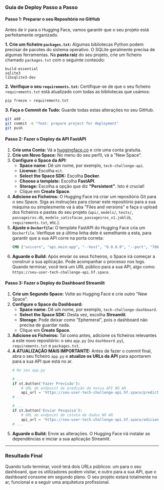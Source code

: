 
### Guia de Deploy Passo a Passo

#### Passo 1: Preparar o seu Repositório no GitHub

Antes de ir para o Hugging Face, vamos garantir que o seu projeto está perfeitamente organizado.

**1. Crie um ficheiro `packages.txt`:**
Algumas bibliotecas Python podem precisar de pacotes do sistema operativo. O SQLite geralmente precisa de algumas ferramentas. Na **pasta raiz** do seu projeto, crie um ficheiro chamado `packages.txt` com o seguinte conteúdo:

```
build-essential
sqlite3
libsqlite3-dev
```

**2. Verifique o seu `requirements.txt`:**
Certifique-se de que o seu ficheiro `requirements.txt` está atualizado com todas as bibliotecas que usámos:

```bash
pip freeze > requirements.txt
```

**3. Faça o Commit de Tudo:**
Guarde todas estas alterações no seu GitHub.

```bash
git add .
git commit -m "feat: prepare project for deployment"
git push
```

#### Passo 2: Fazer o Deploy da API FastAPI

1.  **Crie uma Conta:** Vá a [huggingface.co](https://huggingface.co) e crie uma conta gratuita.
2.  **Crie um Novo Space:** No menu do seu perfil, vá a "New Space".
3.  **Configure o Space da API:**
      * **Space name:** Dê um nome, por exemplo, `tech-challenge-api`.
      * **License:** Escolha `mit`.
      * **Select the Space SDK:** Escolha **Docker**.
      * **Choose a template:** Escolha **FastAPI**.
      * **Storage:** Escolha a opção que diz **"Persistent"**. Isto é crucial\!
      * Clique em **Create Space**.
4.  **Adicione os Ficheiros:** O Hugging Face irá criar um repositório Git para o seu Space. Siga as instruções para clonar este repositório para a sua máquina ou simplesmente vá à aba "Files and versions" e faça o upload dos ficheiros e pastas do seu projeto (`api/`, `models/`, `tests/`, `passageiros.db`, `modelo_satisfacao_passageiros_v1.joblib`, `requirements.txt`, etc.).
5.  **Ajuste o `Dockerfile`:** O template FastAPI do Hugging Face cria um `Dockerfile`. Verifique se a última linha dele é semelhante a esta, para garantir que a sua API corre na porta correta:
    ```dockerfile
    CMD ["uvicorn", "api.main:app", "--host", "0.0.0.0", "--port", "7860"]
    ```
6.  **Aguarde o Build:** Após enviar os seus ficheiros, o Space irá começar a construir a sua aplicação. Pode acompanhar o processo nos logs. Quando terminar, você terá um URL público para a sua API, algo como: `https://seu-user-tech-challenge-api.hf.space`.

#### Passo 3: Fazer o Deploy do Dashboard Streamlit

1.  **Crie um Segundo Space:** Volte ao Hugging Face e crie outro "New Space".
2.  **Configure o Space do Dashboard:**
      * **Space name:** Dê um nome, por exemplo, `tech-challenge-dashboard`.
      * **Select the Space SDK:** Desta vez, escolha **Streamlit**.
      * **Storage:** Pode deixar como "Ephemeral", pois o dashboard não precisa de guardar nada.
      * Clique em **Create Space**.
3.  **Adicione os Ficheiros:** Tal como antes, adicione os ficheiros relevantes a este novo repositório: o seu `app.py` (ou `dashboard.py`), `requirements.txt` e `packages.txt`.
4.  **A ATUALIZAÇÃO MAIS IMPORTANTE:** Antes de fazer o commit final, abra o seu ficheiro `app.py` e **atualize os URLs da API** para apontarem para a sua API que está no ar.
    ```python
    # No seu app.py

    # ...
    if st.button('Fazer Previsão'):
        # URL do endpoint de predição da nossa API NO AR
        api_url = 'https://seu-user-tech-challenge-api.hf.space/predict'
    # ...

    # ...
    if st.button('Enviar Pesquisa'):
        # URL do endpoint de coleta de dados NO AR
        api_url = 'https://seu-user-tech-challenge-api.hf.space/adicionar_passageiro'
    # ...
    ```
5.  **Aguarde o Build:** Envie as alterações. O Hugging Face irá instalar as dependências e iniciar a sua aplicação Streamlit.

-----

### Resultado Final

Quando tudo terminar, você terá dois URLs públicos: um para o seu dashboard, que os utilizadores podem visitar, e outro para a sua API, que o dashboard consome em segundo plano. O seu projeto estará totalmente no ar, funcional e a seguir uma arquitetura profissional.